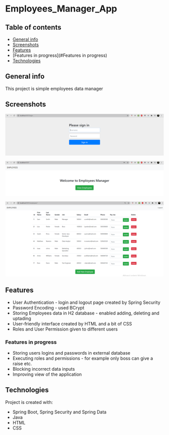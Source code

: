 # Employees_Manager_App

## Table of contents
* [General info](#General-info)
* [Screenshots](#Screenshots)
* [Features](#Features)
* [Features in progress](#Features in progress)
* [Technologies](#Technologies)

## General info
This project is simple employees data manager

## Screenshots
![Login page](login.PNG)

![Welcome page](index.PNG)

![Manager view](main.PNG)


## Features
* User Authentication - login and logout page created by Spring Security
* Password Encoding - used BCrypt
* Storing Employees data in H2 database - enabled adding, deleting and uptading
* User-friendly interface created by HTML and a bit of CSS
* Roles and User Permission given to different users

### Features in progress
* Storing users logins and passwords in external database
* Executing roles and permissions - for example only boss can give a raise etc.
* Blocking incorrect data inputs
* Improving view of the application


## Technologies
Project is created with:
* Spring Boot, Spring Security and Spring Data
* Java
* HTML
* CSS

